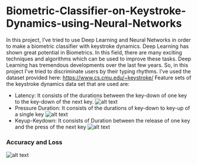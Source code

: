 # Biometric-Classifier-on-Keystroke-Dynamics-using-Neural-Networks

In this project, I’ve tried to use Deep Learning and Neural Networks in order to make a biometric classifier with keystroke dynamics. 
Deep Learning has shown great potential in Biometrics. In this field, there are many exciting techniques and algorithms which can be used to improve these tasks. Deep Learning has tremendous developments over the last few years. So, in this project I’ve tried to discriminate users by their typing rhythms.
I’ve used the dataset provided here: https://www.cs.cmu.edu/~keystroke/
Feature sets of the keystroke dynamics data set that are used are:
-	Latency: It consists of the durations between the key-down of one key to the key-down of the next key.
![alt text](https://s17.picofile.com/file/8429691942/1.png)
-	Pressure Duration: It consists of the durations of key-down to key-up of a single key
![alt text](https://s16.picofile.com/file/8429692092/2.png)
-	Keyup-Keydown: It consists of Duration between the release of one key and the press of the next key
![alt text](https://s16.picofile.com/file/8429692176/3.png)

### Accuracy and Loss 
![alt text](https://s16.picofile.com/file/8429692418/1111.png)
